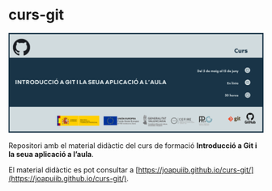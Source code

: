 # curs-git
![portada](docs/img/portada-cefire.png)

Repositori amb el material didàctic del curs de formació __Introducció a Git i la seua aplicació a l’aula__.

El material didàctic es pot consultar a [https://joapuiib.github.io/curs-git/](https://joapuiib.github.io/curs-git/).
